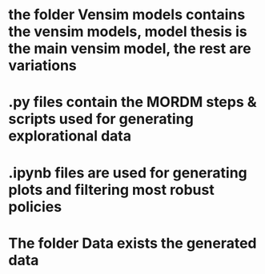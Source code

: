 
# the folder Vensim models contains the vensim models, model thesis is the main vensim model, the rest are variations
# .py files contain the MORDM steps & scripts used for generating explorational data 
# .ipynb files are used for generating plots and filtering most robust policies
# The folder Data exists the generated data
